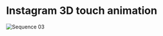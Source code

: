 # Instagram 3D touch animation

![Sequence 03](https://user-images.githubusercontent.com/58117224/132058031-e9812988-a23e-4533-9ca4-1a32e32a8d2f.gif)

